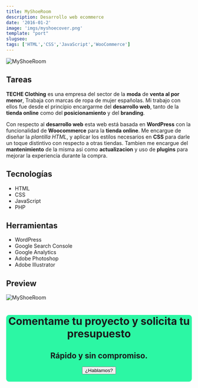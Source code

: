 ```yaml
---
title: MyShoeRoom
description: Desarrollo web ecommerce
date: '2016-01-2'
image: 'imgs/myshoecover.png'
template: "port"
slugseo:
tags: ['HTML','CSS','JavaScript','WooCommerce']
---
```


![MyShoeRoom](/imgs/myshoecover.png#postimage)

## Tareas

**TECHE Clothing** es una empresa del sector de la **moda** de **venta al por menor**, Trabaja con marcas de ropa de mujer españolas. Mi trabajo con ellos fue desde el principio encargarme del **desarrollo web**, tanto de la **tienda online** como del **posicionamiento** y del **branding**.

Con respecto al **desarrollo web** esta web está basada en **WordPress** con la funcionalidad de **Woocommerce** para la **tienda online**. Me encargue de diseñar la *plantilla HTML*, y aplicar los estilos necesarios en **CSS** para darle un toque distintivo con respecto a otras tiendas. Tambien me encargue del **mantenimiento** de la misma asi como **actualizacion** y uso de **plugins** para mejorar la experiencia durante la compra.



## Tecnologías
- HTML
- CSS
- JavaScript
- PHP

## Herramientas
- WordPress
- Google Search Console
- Google Analytics
- Adobe Photoshop
- Adobe Illustrator

## Preview

![MyShoeRoom](/imgs/myshoeroom.png)

<div style="margin: 20px 0;border-radius:8px;background-color: #2cf7a4;text-align: center">
            <h1>Comentame tu proyecto y solicita tu presupuesto</h1>
            <h2>Rápido y sin compromiso.</h2>
            <div class="buttons" onclick="window.location.href='/contact'">
                <button class="btn black big noicon reverse" style="margin-bottom:20px;" >
                    <span>¿Hablamos?</span>
                </button>
            </div>
        </div>